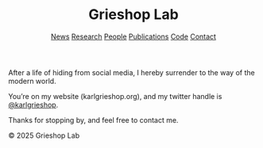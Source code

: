 <!DOCTYPE html>
<html lang="en">
<head>
  <meta charset="UTF-8">
  <title>Started a Website and Twitter account...</title>
  <link rel="stylesheet" href="assets/style.css">
</head>
<body>
  <header>
    <div class="site-title">
      <a href="index.html" style="color:inherit;text-decoration:none;"><h1>Grieshop Lab</h1></a>
    </div>
    <nav>
      <a href="news.html">News</a>
      <a href="research.html">Research</a>
      <a href="people.html">People</a>
      <a href="https://scholar.google.com/citations?user=52Zoz-wAAAAJ&hl=en" target="_blank">Publications</a>
      <a href="https://github.com/karlgrieshop" target="_blank">Code</a>
      <a href="contact.html">Contact</a>
    </nav>
  </header>
  <main>
    <div class="sqs-html-content">
  <p class="" style="white-space:pre-wrap;">After a life of hiding from social media, I hereby surrender to the way of the modern world.</p><p class="" style="white-space:pre-wrap;">You’re on my website (karlgrieshop.org), and my twitter handle is <a href="https://twitter.com/karlgrieshop" target="_blank">@karlgrieshop</a>.</p><p class="" style="white-space:pre-wrap;">Thanks for stopping by, and feel free to contact me.</p>
</div>
  </main>
  <footer>
    &copy; 2025 Grieshop Lab
  </footer>
</body>
</html>

